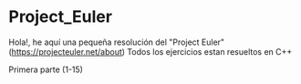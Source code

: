 # Project_Euler
Hola!, he aquí una pequeña resolución del "Project Euler" (https://projecteuler.net/about)
Todos los ejercicios estan resueltos en C++

Primera parte (1-15)

